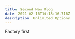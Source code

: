 ```yaml
---
title: Second New Blog
date: 2021-02-16T16:18:16.716Z
description: Unlimited Options
---
```

Factory first
